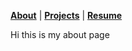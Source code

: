 <b>[About](./about.html)</b> | <b>[Projects](./projects.html)</b> | <b>[Resume](./resume.html)</b>

Hi this is my about page
